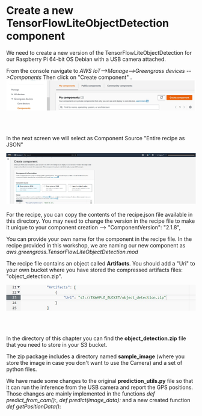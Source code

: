 # Create a new TensorFlowLiteObjectDetection component 

We need to create a new version of the TensorFlowLiteObjectDetection for our Raspberry Pi 64-bit OS Debian with a USB camera attached. 

From the console navigate to *AWS IoT-->Manage-->Greengrass devices -->Components*
Then click on "Create component" . 
![Create component](create_component_1.jpg)


<br/><br/>



In the next screen we will select as Component Source "Entire recipe as JSON"

![Create recipe](create_recipe.jpg)
<br/><br/>
For the recipe, you can copy the contents of the recipe.json file available in this directory. 
You may need to change the version in the recipe file to make it unique to your component creation --> "ComponentVersion": "2.1.8",

You can provide your own name for the component in the recipe file. In the recipe provided in this workshop, we are naming our new component as *aws.greengrass.TensorFlowLiteObjectDetection.mod*

The recipe file contains an object called **Artifacts**. You should add a "Uri" to your own bucket where you have stored the compressed artifacts files: "object_detection.zip".


![Artifacts](artifacts.jpg)

<br/><br/>


In the directory of this chapter you can find the **object_detection.zip** file that you need to store in your S3 bucket. 

The zip package includes a directory named **sample_image** (where you store the image in case you don't want to use the Camera) and a set of python files. 

We have made some changes to the original **prediction_utils.py** file so that it can run the inference from the USB camera and report the GPS positions. 
Those changes are mainly implemented in the functions *def predict_from_cam():*, *def predict(image_data):* and a new created function *def getPositionData():*




